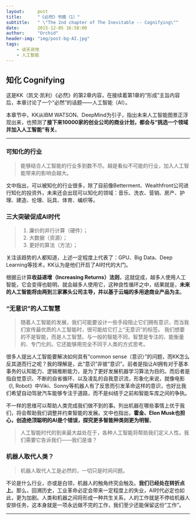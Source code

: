 ```yaml
---
layout:     post
title:      "《必然》书摘（1）"
subtitle:   " \"The 2nd chapter of The Inevitable -- Cognifying\""
date:       2015-12-05 16:58:00
author:     "Orchid"
header-img: "img/post-bg-AI.jpg"
tags:
    - 谈天说地
    - 人工智能
---
```


## 知化 Cognifying

这是KK（凯文·凯利）《必然》的第2章内容，在接续着第1章的“形成”主旨内容后，本章讨论了一个“必然”的话题——人工智能（AI）。

本章节中，KK从IBM WATSON、DeepMind为引子，指出未来人工智能图景正浮现出来，也预测了**接下来10000家的创业公司的商业计划，都会与“挑选一个领域并加入人工智能”有关**。

---

### 可知化的行业

> 能够结合人工智能的行业多到数不尽。越是看似不可能的行业，加入人工智能带来的影响会越大。

文中指出，可以被知化的行业很多，除了目前像Betterment、Wealthfront公司进行知化的投资外，未来还会出现可以知化的领域：音乐、洗衣、营销、房产、护理、建造、伦理、玩具、体育、编织等。

### 三大突破促成AI时代

> 1. 廉价的并行计算（硬件）；
> 2. 大数据（资源）；
> 3. 更好的算法（方法）；

关注该趋势的人都知道，上述一定程度上代表了：GPU、Big Data、Deep Learning等技术，KK认为是他们开启了AI时代的大门。

根据云计算**收益递增（Increasing Returns）法则**，这就促成，越多人使用人工智能，它会变得也聪明，就会越多人使用它，这种良性循环之中，结果就是，**未来的人工智能将由两到三家寡头公司主导，并以基于云端的多用途商业产品为主**。

### “无意识”的人工智慧

> 随着人工智能的发展，我们可能要设计一些手段阻止它们拥有意识，而当我们宣传最优质的人工智能时，很可能给它打上“无意识”的标签。
> 我们想要的不是智能，而是人工智慧。与一般的智能不同，智慧是专注的、能衡量的、专门化的。它还能够用完全不同于人类的方式思考。

很多人提出人工智能要解决如何具有“common sense（意识）”的问题，而KK怎么反其道而行之呢？我的理解是，此“意识”非彼“意识”。前者是指让AI拥有对于基本事务的认知能力、逻辑推断能力，是为了更好发展机器学习算法为目的。而后者是指自觉意识、不断的自省循环、以及凌乱的自我意识流，形象化来说，就像电影《I, Robot》中Viki、Sonny等机器人有了反思而引发革命这样的意识，也好比我们希望自动驾驶汽车能够专注于道路，而不是纠结于之前和智能车库之间的争执。

不一样的思维可以帮助人类完成我们做不到的事。列出机器在哪些事情上优于我们，将会帮助我们调整并约束智能的发展。文中也指出，**霍金、Elon Musk也担心，创造绝顶聪明的AI是个错误，探究更多智能种类则更为明智**。

> 人工智能时代的到来最大益处在于，各种人工智能将帮助我们定义人性。我们需要它告诉我们——我们是谁？

### 机器人取代人类？

> 机器人取代人工是必然的，一切只是时间问题。

不论是什么行业，亦或是白领，机器人的触角终究会触及。**我们已经处在转折点上**。那么，回溯历史，工业革命必定会带来一定程度上的失业，AI时代必定也如此，更为加剧。人类和机器之间将形成一种共生关系，人的工作就是不停给机器人安排任务，这本身就是一项永远做不完的工作，我们至少还能保留这份“工作”。

---